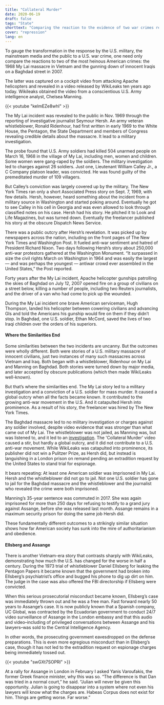 ```yaml
---
title: "Collateral Murder"
date: 2020-06-19
draft: false
tags: "State"
shorttext: "Comparing the reaction to the evidence of two war crimes reveals how much the United States has changed in the past 50 years"
cover: "repression"
lang: en
---
```


To gauge the transformation in the response by the U.S. military, the mainstream media and the public to a U.S. war crime, one need only compare the reactions to two of the most heinous American crimes:  the 1968 My Lai massacre in Vietnam and the gunning down of innocent Iraqis on a Baghdad street in 2007.

The latter was captured on a cockpit video from attacking Apache helicopters and revealed in a video released by WikiLeaks ten years ago today. Wikileaks obtained the video from a conscientious U.S. Army intelligence analyst, Chelsea Manning. 

{{< youtube "kelmEZe8whI" >}}

The My Lai incident was revealed to the public in Nov. 1969 through the reporting of investigative journalist Seymour Hersh. An army veteran whistleblower, Ronald Ridenhour, had first written in early 1969 to the White House, the Pentagon, the State Department and members of Congress revealing credible details about the massacre. It lead to a military investigation.

The probe found that U.S. Army soldiers had killed 504 unarmed people on March 16, 1968  in the village of My Lai, including men, women and children. Some women were gang-raped by the soldiers.  The military investigation led to charges against 26 soldiers.  Just one, Lieutenant William Calley Jr., a C Company platoon leader, was convicted. He was found guilty of the premeditated murder of 109 villagers.

But Calley’s conviction was largely covered up by the military.  The New York Times ran only a short Associated Press story on Sept. 7, 1969, with few details. Hersh, however, heard something about the incident from a military source in Washington and started poking around. Eventually he got to see Calley in his cell in Georgia and was even allowed to look through classified notes on his case.  Hersh had his story. He pitched it to Look and Life Magazines, but was turned down. Eventually the freelancer published his story at the obscure Dispatch News Service.

There was a public outcry after Hersh’s revelation. It was picked up by newspapers across the nation, including on the front pages of The New York Times and Washington Post.  It fueled anti-war sentiment and hatred of President Richard Nixon. Two days following Hersh’s story about 250,000 anti-war protestors gathered at the Washington Monument. “It surpassed in size the civil rights March on Washington in 1964 and was easily the largest — and was perhaps the youngest — antiwar crowd ever assembled in the United States,” the Post reported.

Forty years after the My Lai incident, Apache helicopter gunships patrolling the skies of Baghdad on July 12, 2007 opened fire on a group of civilians on a street below, killing a number of people, including two Reuters journalists, and the driver of a van who had come to pick up the wounded. 

During the My Lai incident one brave American serviceman, Hugh Thompson, landed his helicopter between cowering civilians and advancing GIs and told the Americans his gunship would fire on them if they didn’t stop. In Baghdad, one U.S. soldier, Ethan McCord, saved the lives of two Iraqi children over the orders of his superiors. 

#### Where the Similarities End

Some similarities between the two incidents are uncanny. But the outcomes were wholly different.  Both were stories of a U.S. military massacre of innocent civilians, just two instances of many such massacres across Vietnam and Iraq. Both began with a whistleblower, Ridenhour on My Lai and Manning on Baghdad. Both stories were turned down by major media, and later accepted by obscure publications (which then made WikiLeaks well-known).

But that’s where the similarities end. The My Lai story led to a military investigation and a conviction of a U.S. soldier for mass murder. It caused a global outcry when all the facts became known. It contributed to the growing anti-war movement in the U.S. And it catapulted Hersh into prominence. As a result of his story, the freelancer was hired by The New York Times. 

The Baghdad massacre led to no military investigation or charges against any soldier involved, despite video evidence that was stronger than what came out of My Lai. The whistleblower was not jailed, as Manning was, but was listened to, and it led to an [investigation](https://www.cleveland.com/pdextra/2009/11/post_25.html "My Lai photographer Ron Haeberle admits he destroyed pictures of soldiers in the act of killing").  The 'Collateral Murder' video caused a stir, but hardly a global outcry, and it did not contribute to a U.S. anti-war movement. While WikiLeaks was catapulted into prominence, its publisher did not win a Pulitzer Prize, as Hersh did, but instead is languishing in a London prison on remand pending an extradition request by the United States to stand trial for espionage.

It bears repeating:  At least one American soldier was imprisoned in My Lai. Hersh and the whistleblower did not go to jail.  Not one U.S. soldier has gone to jail for the Baghdad massacre and the whistleblower and the journalist who revealed the crime were both imprisoned. 

Manning’s 35-year sentence was commuted in 2017. She was again imprisoned for more than 250 days for refusing to testify to a grand jury against Assange, before she was released last month. Assange remains in a maximum security prison for doing the same job Hersh did. 

These fundamentally different outcomes to a strikingly similar situation shows how far American society has sunk into the mire of authoritarianism and obedience.

#### Ellsberg and Assange

There is another Vietnam-era story that contrasts sharply with WikiLeaks, demonstrating how much the U.S. has changed for the worse in half a century. During the 1973 trial of whistleblower Daniel Ellsberg for leaking the Pentagon Papers it became known that the government had broken into Ellsberg’s psychiatrist’s office and bugged his phone to dig up dirt on him. The judge in the case was also offered the FBI directorship if Ellsberg were convicted.

When this serious prosecutorial misconduct became known, Ellsberg’s case was immediately thrown out and he was a free man.  Fast forward nearly 50 years to Assange’s case. It is now publicly known that a Spanish company, UC Global, was contracted by the Ecuadorian government to conduct 24/7 video surveillance of Assange in the London embassy and that this audio and video–including of privileged conversations between Assange and his lawyers–was sold to the Central Intelligence Agency.

In other words, the prosecuting government eavesdropped on the defense preparations. This is even more egregious misconduct than in Ellsberg’s case, though it has not led to the extradition request on espionage charges being immediately tossed out. 

{{< youtube "swGXt7SOPRI" >}}

At a rally for Assange in London in February I asked Yanis Varoufakis, the former Greek finance minister, why this was so. “The difference is that Dan was tried in a normal court,” he said. “Julian will never be given this opportunity. Julian is going to disappear into a system where not even his lawyers will know what the charges are. Habeas Corpus does not exist for him.  Things are getting worse. Far worse.”
